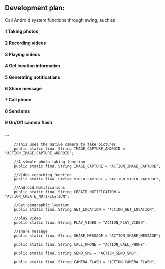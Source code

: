 ## Development plan:
Call Android system functions through swing,
such as 
#### 1 Taking photos
#### 2 Recording videos
#### 3 Playing videos
#### 4 Get location information
#### 5 Generating notifications
#### 6 Share message
#### 7 Call phone
#### 8 Send sms
#### 9 On/Off camera flash
#### ...

```
    //This uses the native camera to take pictures.
    public static final String IMAGE_CAPTURE_ANDROID = "ACTION_IMAGE_CAPTURE_ANDROID";

    //A simple photo taking function
    public static final String IMAGE_CAPTURE = "ACTION_IMAGE_CAPTURE";

    //Video recording function
    public static final String VIDEO_CAPTURE = "ACTION_VIDEO_CAPTURE";
    
    //Android Notifications
    public static final String CREATE_NOTIFICATION = "ACTION_CREATE_NOTIFICATION";
    
    //Get geographic location
    public static final String GET_LOCATION = "ACTION_GET_LOCATION";
    
    //play video
    public static final String PLAY_VIDEO = "ACTION_PLAY_VIDEO";

    //share message
    public static final String SHARE_MESSAGE = "ACTION_SHARE_MESSAGE";

    public static final String CALL_PHONE = "ACTION_CALL_PHONE";

    public static final String SEND_SMS = "ACTION_SEND_SMS";

    public static final String CAMERA_FLASH = "ACTION_CAMERA_FLASH";
```
